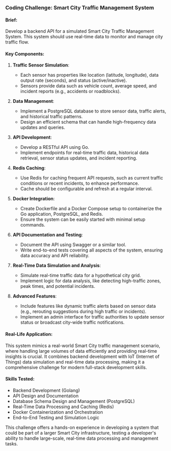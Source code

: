 ### Coding Challenge: Smart City Traffic Management System

#### Brief:
Develop a backend API for a simulated Smart City Traffic Management System. This system should use real-time data to monitor and manage city traffic flow.

#### Key Components:

1. **Traffic Sensor Simulation**:
   - Each sensor has properties like location (latitude, longitude), data output rate (seconds), and status (active/inactive).
   - Sensors provide data such as vehicle count, average speed, and incident reports (e.g., accidents or roadblocks).

2. **Data Management**:
   - Implement a PostgreSQL database to store sensor data, traffic alerts, and historical traffic patterns.
   - Design an efficient schema that can handle high-frequency data updates and queries.

3. **API Development**:
   - Develop a RESTful API using Go.
   - Implement endpoints for real-time traffic data, historical data retrieval, sensor status updates, and incident reporting.

4. **Redis Caching**:
   - Use Redis for caching frequent API requests, such as current traffic conditions or recent incidents, to enhance performance.
   - Cache should be configurable and refresh at a regular interval.

5. **Docker Integration**:
   - Create Dockerfile and a Docker Compose setup to containerize the Go application, PostgreSQL, and Redis.
   - Ensure the system can be easily started with minimal setup commands.

6. **API Documentation and Testing**:
   - Document the API using Swagger or a similar tool.
   - Write end-to-end tests covering all aspects of the system, ensuring data accuracy and API reliability.

7. **Real-Time Data Simulation and Analysis**:
   - Simulate real-time traffic data for a hypothetical city grid.
   - Implement logic for data analysis, like detecting high-traffic zones, peak times, and potential incidents.

8. **Advanced Features**:
   - Include features like dynamic traffic alerts based on sensor data (e.g., rerouting suggestions during high traffic or incidents).
   - Implement an admin interface for traffic authorities to update sensor status or broadcast city-wide traffic notifications.

#### Real-Life Application:
This system mimics a real-world Smart City traffic management scenario, where handling large volumes of data efficiently and providing real-time insights is crucial. It combines backend development with IoT (Internet of Things) data simulation and real-time data processing, making it a comprehensive challenge for modern full-stack development skills.

#### Skills Tested:
- Backend Development (Golang)
- API Design and Documentation
- Database Schema Design and Management (PostgreSQL)
- Real-Time Data Processing and Caching (Redis)
- Docker Containerization and Orchestration
- End-to-End Testing and Simulation Logic

This challenge offers a hands-on experience in developing a system that could be part of a larger Smart City infrastructure, testing a developer's ability to handle large-scale, real-time data processing and management tasks.
